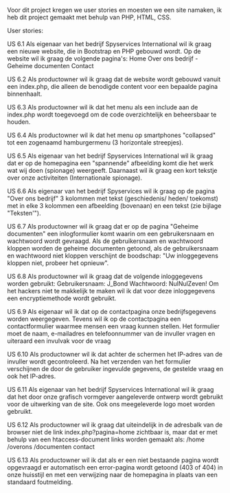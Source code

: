 Voor dit project kregen we user stories en moesten we een site namaken, ik heb dit project gemaakt met behulp van PHP, HTML, CSS.

User stories:

US 6.1
Als eigenaar van het bedrijf Spyservices International wil ik graag een nieuwe website, die in Bootstrap en PHP gebouwd
wordt. Op de website wil ik graag de volgende pagina's:
Home Over ons bedrijf - Geheime documenten Contact

US 6.2
Als productowner wil ik graag dat de website wordt gebouwd vanuit een index.php, die alleen de benodigde content voor
een bepaalde pagina binnenhaalt.

US 6.3
Als productowner wil ik dat het menu als een include aan de index.php wordt toegevoegd om de code overzichtelijk en
beheersbaar te houden.

US 6.4
Als productowner wil ik dat het menu op smartphones "collapsed" tot een zogenaamd hamburgermenu (3 horizontale
streepjes).

US 6.5
Als eigenaar van het bedrijf Spyservices International wil ik graag dat er op de homepagina een "spannende" afbeelding komt
die het werk wat wij doen (spionage) weergeeft. Daarnaast wil ik graag een kort tekstje over onze activiteiten (Internationale
spionage).

US 6.6
Als eigenaar van het bedrijf Spyservices wil ik graag op de pagina "Over ons bedrijf" 3 kolommen met tekst (geschiedenis/
heden/ toekomst) met in elke 3 kolommen een afbeelding (bovenaan) en een tekst (zie bijlage "Teksten'").

US 6.7
Als productowner wil ik graag dat er op de pagina "Geheime documenten" een inlogformulier komt waarin om een
gebruikersnaam en wachtwoord wordt gevraagd.
Als de gebruikersnaam en wachtwoord kloppen worden de geheime documenten getoond, als de gebruikersnaam en
wachtwoord niet kloppen verschijnt de boodschap: "Uw inloggegevens kloppen niet, probeer het opnieuw".

US 6.8
Als productowner wil ik graag dat de volgende inloggegevens worden gebruikt:
Gebruikersnaam: J_Bond
Wachtwoord: NulNulZeven!
Om het hackers niet te makkelijk te maken wil ik dat voor deze inloggegevens een encryptiemethode wordt gebruikt.

US 6.9
Als eigenaar wil ik dat op de contactpagina onze bedrijfsgegevens worden weergegeven.
Tevens wil ik op de contactpagina een contactformulier waarmee mensen een vraag kunnen stellen.
Het formulier moet de naam, e-mailadres en telefoonnummer van de invuller vragen en uiteraard een invulvak voor de
vraag

US 6.10
Als productowner wil ik dat achter de schermen het IP-adres van de invuller wordt gecontroleerd. Na het verzenden van het
formulier verschijnen de door de gebruiker ingevulde gegevens, de gestelde vraag en ook het IP-adres.

US 6.11
Als eigenaar van het bedrijf Spyservices International wil ik graag dat het door onze grafisch vormgever aangeleverde
ontwerp wordt gebruikt voor de uitwerking van de site. Ook ons meegeleverde logo moet worden gebruikt.

US 6.12
Als productowner wil ik graag dat uiteindelijk in de adresbalk van de browser niet de link index.php?pagina=home zichtbaar
is, maar dat er met behulp van een htaccess-document links worden gemaakt als:
/home
/overons
/documenten
contact

US 6.13
Als productowner wil ik dat als er een niet bestaande pagina wordt opgevraagd er automatisch een error-pagina wordt
getoond (403 of 404) in onze huisstijl en met een verwijzing naar de homepagina in plaats van een standaard foutmelding.
